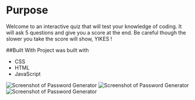 # Purpose
Welcome to an interactive quiz that will test your knowledge of coding. It will ask 5 questions and give you a score at the end. Be careful though the slower you take the score will show, YIKES ! 

##Built With
Project was built with 
- CSS
- HTML 
- JavaScript

![Screenshot of Password Generator](/Assets/images/css)
![Screenshot of Password Generator](/Assets/images/html)
![Screenshot of Password Generator](/Assets/images/js)

